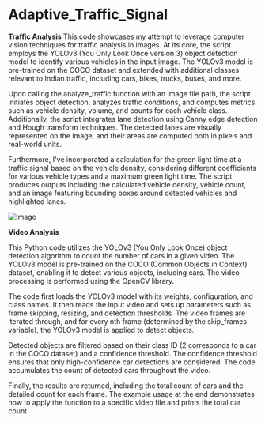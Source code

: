 # Adaptive_Traffic_Signal

**Traffic Analysis**
This code showcases my attempt to leverage computer vision techniques for traffic analysis in images. At its core, the script employs the YOLOv3 (You Only Look Once version 3) object detection model to identify various vehicles in the input image. The YOLOv3 model is pre-trained on the COCO dataset and extended with additional classes relevant to Indian traffic, including cars, bikes, trucks, buses, and more.

Upon calling the analyze_traffic function with an image file path, the script initiates object detection, analyzes traffic conditions, and computes metrics such as vehicle density, volume, and counts for each vehicle class. Additionally, the script integrates lane detection using Canny edge detection and Hough transform techniques. The detected lanes are visually represented on the image, and their areas are computed both in pixels and real-world units.

Furthermore, I've incorporated a calculation for the green light time at a traffic signal based on the vehicle density, considering different coefficients for various vehicle types and a maximum green light time. The script produces outputs including the calculated vehicle density, vehicle count, and an image featuring bounding boxes around detected vehicles and highlighted lanes.

![image](https://github.com/ShalvSrivastava/Adaptive_Traffic_Signal/assets/111503932/49533276-89d6-42f4-b9e9-29c075cec6af)



**Video Analysis**

This Python code utilizes the YOLOv3 (You Only Look Once) object detection algorithm to count the number of cars in a given video. The YOLOv3 model is pre-trained on the COCO (Common Objects in Context) dataset, enabling it to detect various objects, including cars. The video processing is performed using the OpenCV library.

The code first loads the YOLOv3 model with its weights, configuration, and class names. It then reads the input video and sets up parameters such as frame skipping, resizing, and detection thresholds. The video frames are iterated through, and for every nth frame (determined by the skip_frames variable), the YOLOv3 model is applied to detect objects.

Detected objects are filtered based on their class ID (2 corresponds to a car in the COCO dataset) and a confidence threshold. The confidence threshold ensures that only high-confidence car detections are considered. The code accumulates the count of detected cars throughout the video.

Finally, the results are returned, including the total count of cars and the detailed count for each frame. The example usage at the end demonstrates how to apply the function to a specific video file and prints the total car count.
